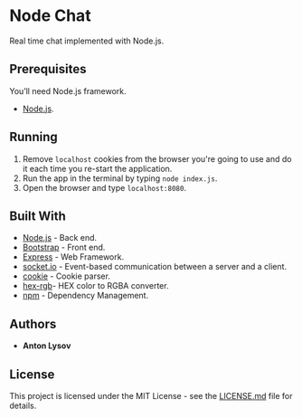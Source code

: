 # Node Chat
Real time chat implemented with Node.js.

## Prerequisites
You’ll need Node.js framework.
* [Node.js](https://nodejs.org/en/).

## Running
1. Remove `localhost` cookies from the browser you're going to use and do it each time you re-start the application.
2. Run the app in the terminal by typing `node index.js`.
3. Open the browser and type `localhost:8080`.

## Built With
* [Node.js](nodejs.org) - Back end.
* [Bootstrap](https://getbootstrap.com/) - Front end.
* [Express](https://www.npmjs.com/package/express) - Web Framework.
* [socket.io](https://www.npmjs.com/package/socket.io) - Event-based communication between a server and a client.
* [cookie](https://www.npmjs.com/package/cookie) - Cookie parser.
* [hex-rgb](https://www.npmjs.com/package/hex-rgb)- HEX color to RGBA converter.
* [npm](https://www.npmjs.com) - Dependency Management.

## Authors
* **Anton Lysov**

## License
This project is licensed under the MIT License - see the [LICENSE.md](LICENSE.md) file for details.
